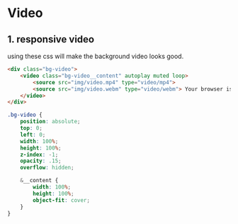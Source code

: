 # Video

## 1. responsive video

using these css will make the background video looks good.

```html
<div class="bg-video">
    <video class="bg-video__content" autoplay muted loop>
        <source src="img/video.mp4" type="video/mp4">
        <source src="img/video.webm" type="video/webm"> Your browser is not supported!
    </video>
</div>
```

```scss
.bg-video {
    position: absolute;
    top: 0;
    left: 0;
    width: 100%;
    height: 100%;
    z-index: -1;
    opacity: .15;
    overflow: hidden;

    &__content {
        width: 100%;
        height: 100%;
        object-fit: cover;
    }
}
```